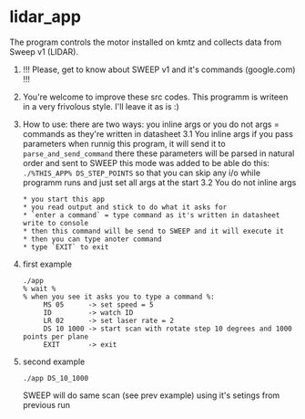 # lidar_app

The program controls the motor installed on kmtz and collects data from Sweep v1 (LIDAR).

1. !!! Please, get to know about SWEEP v1 and it's commands (google.com) !!!
2. You're welcome to improve these src codes. This programm is writeen in a very frivolous style. I'll leave it as is :)
3. How to use: there are two ways: you inline args or you do not
   args = commands as they're written in datasheet
   3.1 You inline args
       if you pass parameters when runnig this program, it will send it to `parse_and_send_command`
       there these parameters will be parsed in natural order and sent to SWEEP
       this mode was added to be able do this: `./%THIS_APP% DS_STEP_POINTS`
           so that you can skip any i/o while programm runs and just set all args at the start
   3.2 You do not inline args
   
       * you start this app
       * you read output and stick to do what it asks for
       * `enter a command` = type command as it's written in datasheet write to console
       * then this command will be send to SWEEP and it will execute it
       * then you can type anoter command
       * type `EXIT` to exit
       
4. first example
   ```
   ./app
   % wait %
   % when you see it asks you to type a command %:
        MS 05      -> set speed = 5
        ID         -> watch ID
        LR 02      -> set laser rate = 2
        DS 10 1000 -> start scan with rotate step 10 degrees and 1000 points per plane
        EXIT       -> exit
   ```

5. second example
   ```
   ./app DS_10_1000
   ```
   SWEEP will do same scan (see prev example) using it's setings from previous run
   
